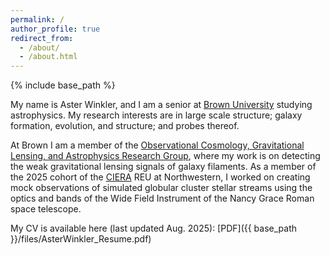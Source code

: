```yaml
---
permalink: /
author_profile: true
redirect_from: 
  - /about/
  - /about.html
---
```


{% include base_path %}

My name is Aster Winkler, and I am a senior at [Brown University](https://www.brown.edu/) studying astrophysics. My research interests are in large scale structure; galaxy formation, evolution, and structure; and probes thereof. 

At Brown I am a member of the [Observational Cosmology, Gravitational Lensing, and Astrophysics Research Group](https://sites.brown.edu/astrolensing/), where my work is on detecting the weak gravitational lensing signals of galaxy filaments. As a member of the 2025 cohort of the [CIERA](https://ciera.northwestern.edu/) REU at Northwestern, I worked on creating mock observations of simulated globular cluster stellar streams using the optics and bands of the Wide Field Instrument of the Nancy Grace Roman space telescope.

My CV is available here (last updated Aug. 2025): [PDF]({{ base_path }}/files/AsterWinkler_Resume.pdf)
